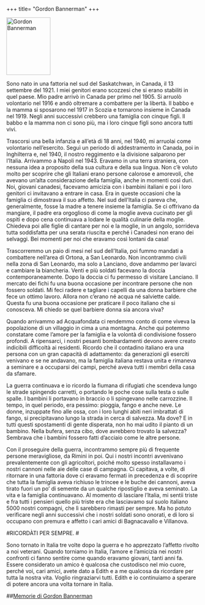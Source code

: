 +++
title= "Gordon Bannerman"
+++

<img src="/images/files/Gordon Bannerman.jpg" width="115" height="150" title="Gordon Bannerman">

Sono nato in una fattoria nel sud del Saskatchwan, in Canada, il 13 settembre del 1921. I miei genitori erano scozzesi che si erano stabiliti in quel paese. Mio padre arrivò in Canada per primo nel 1905. Si arruolò volontario nel 1916 e andò oltremare a combattere per la libertà. Il babbo e la mamma si sposarono nel 1917 in Scozia e tornarono insieme in Canada nel 1919. Negli anni successivi crebbero una famiglia con cinque figli. Il babbo e la mamma non ci sono più, ma i loro cinque figli sono ancora tutti vivi. 

Trascorsi una bella infanzia e all’età di 18 anni, nel 1940, mi arruolai come volontario nell’esercito. Seguì un periodo di addestramento in Canada, poi in Inghilterra e, nel 1940, il nostro reggimento e la divisione salparono per l’Italia. Arrivammo a Napoli nel 1943. Eravamo in una terra straniera, con nessuna idea a proposito della sua cultura e della sua lingua. Non c’è voluto molto per scoprire che gli Italiani erano persone calorose e amorevoli, che avevano un’alta considerazione della famiglia, anche in momenti così duri. Noi, giovani canadesi, facevamo amicizia con i bambini italiani e poi i loro genitori ci invitavano a entrare in casa. Era in queste occasioni che la famiglia ci dimostrava il suo affetto. Nel sud dell’Italia ci pareva che, generalmente, fosse la madre a tenere insieme la famiglia. Se ci offrivano da mangiare, il padre era orgoglioso di come la moglie aveva cucinato per gli ospiti e dopo cena continuava a lodare le qualità culinarie della moglie. Chiedeva poi alle figlie di cantare per noi e la moglie, in un angolo, sorrideva tutta soddisfatta per una serata riuscita e perché i Canadesi non erano dei selvaggi. Bei momenti per noi che eravamo così lontani da casa! 

Trascorremmo un paio di mesi nel sud dell’Italia, poi fummo mandati a combattere nell’area di Ortona, a San Leonardo. Non incontrammo civili nella zona di San Leonardo, ma solo a Lanciano, dove andammo per lavarci e cambiare la biancheria. Venti e più soldati facevano la doccia contemporaneamente. Dopo la doccia ci fu permesso di visitare Lanciano. Il mercato dei fichi fu una buona occasione per incontrare persone che non fossero soldati. Mi feci radere e tagliare i capelli da una donna barbiere che fece un ottimo lavoro. Allora non c’erano né acqua né salviette calde. Questa fu una buona occasione per praticare il poco italiano che si conosceva. Mi chiedo se quel barbiere donna sia ancora viva? 

Quando arrivammo ad Acquafondata ci rendemmo conto di come viveva la popolazione di un villaggio in cima a una montagna. Anche qui potemmo constatare come l’amore per la famiglia e la volontà di condivisione fossero profondi. A ripensarci, i nostri pesanti bombardamenti devono avere creato indicibili difficoltà ai residenti. Ricordo che il contadino italiano era una persona con un gran capacità di adattamento: da generazioni gli eserciti venivano e se ne andavano, ma la famiglia italiana restava unita e rimaneva a seminare e a occuparsi dei campi, perché aveva tutti i membri della casa da sfamare. 

La guerra continuava e io ricordo la fiumana di rifugiati che scendeva lungo le strade spingendo carretti, o portando le poche cose sulla testa o sulle spalle. I bambini li portavano in braccio o li spingevano nelle carrozzine. Il tempo, in quel periodo, era pessimo: pioggia, fango e anche neve. Le donne, inzuppate fino alle ossa, con i loro lunghi abiti neri imbrattati di fango, si precipitavano lungo la strada in cerca di salvezza. Ma dove? E in tutti questi spostamenti di gente disperata, non ho mai udito il pianto di un bambino. Nella bufera, senza cibo, dove avrebbero trovato la salvezza? Sembrava che i bambini fossero fatti d’acciaio come le altre persone.

Con il proseguire della guerra, incontrammo sempre più di frequente persone meravigliose, da Rimini in poi. Qui i nostri incontri avvenivano prevalentemente con gli agricoltori, poiché molto spesso installavamo i nostri cannoni nelle aie delle case di campagna. Ci capitava, a volte, di ritornare in una fattoria dove ci eravamo fermati in precedenza e di scoprire che tutta la famiglia aveva richiuso le trincee e le buche dei cannoni, aveva tirato fuori un po’ di semente da un qualche ripostiglio e aveva seminato. La vita e la famiglia continuavano. Al momento di lasciare l’Italia, mi sentii triste e fra tutti i pensieri quello più triste era che lasciavamo sul suolo italiano 5000 nostri compagni, che lì sarebbero rimasti per sempre. Ma ho potuto verificare negli anni successivi che i nostri soldati sono onorati, e di loro si occupano con premura e affetto i cari amici di Bagnacavallo e Villanova. 


#RICORDÀTI PER SEMPRE. #


Sono tornato in Italia tre volte dopo la guerra e ho apprezzato l’affetto rivolto a noi veterani. Quando torniamo in Italia, l’amore e l’amicizia nei nostri confronti ci fanno sentire come quando eravamo giovani, tanti anni fa. Essere considerato un amico è qualcosa che custodisco nel mio cuore, perché voi, cari amici, avete dato a Edith e a me qualcosa da ricordare per tutta la nostra vita. Voglio ringraziarvi tutti. Edith e io continuiamo a sperare di potere ancora una volta tornare in Italia.

##[Memorie di Gordon Bannerman ](http://www.vac-acc.gc.ca/remembers/sub.cfm?source=collections/diary/2diary/bannerman)